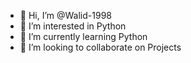 - 👋 Hi, I’m @Walid-1998
- 👀 I’m interested in Python
- 🌱 I’m currently learning Python
- 💞️ I’m looking to collaborate on Projects

<!---
Walid-1998/Walid-1998 is a ✨ special ✨ repository because its `README.md` (this file) appears on your GitHub profile.
You can click the Preview link to take a look at your changes.
--->
